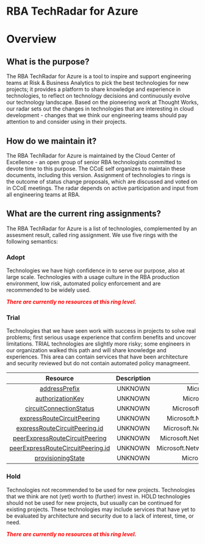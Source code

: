 
RBA TechRadar for Azure
=======================

# Overview

## What is the purpose?


The RBA TechRadar for Azure is a tool to inspire and support engineering teams at Risk & Business Analytics to pick the best technologies for new projects; it provides a platform to share knowledge and experience in technologies, to reflect on technology decisions and continuously evolve our technology landscape.  Based on the pioneering work at Thought Works, our radar sets out the changes in technologies that are interesting in cloud development - changes that we think our engineering teams should pay attention to and consider using in their projects.
## How do we maintain it?


The RBA TechRadar for Azure is maintained by the Cloud Center of Excellence - an open group of senior RBA technologists committed to devote time to this purpose.  The CCoE self organizes to maintain these documents, including this version.  Assignment of technologies to rings is the outcome of status change proposals, which are discussed and voted on in CCoE meetings.  The radar depends on active participation and input from all engineering teams at RBA.
## What are the current ring assignments?


The RBA TechRadar for Azure is a list of technologies, complemented by an assesment result, called ring assignment.  We use five rings with the following semantics:
### Adopt


Technologies we have high confidence in to serve our purpose, also at large scale.  Technologies with a usage culture in the RBA production environment, low risk, automated policy enforcement and are recommended to be widely used.  
  
***<font color="red"> There are currently no resources at this ring level. </font>***
### Trial


Technologies that we have seen work with success in projects to solve real problems;  first serious usage experience that confirm benefits and uncover limitations.  TRIAL technologies are slightly more risky; some engineers in our organization walked this path and will share knowledge and experiences.  This area can contain services that have been architecture and security reviewed but do not contain automated policy managmeent.  

|Resource|Description|Path|Status|
| :---: | :---: | :---: | :---: |
|[addressPrefix](https://github.com/openrba/python-azure-techradar/blob/master/Microsoft.Network/expressRouteCircuits/peerings/connections/addressPrefix/README.md)|UNKNOWN|Microsoft.Network/expressRouteCircuits/peerings/connections/addressPrefix|TRIAL|
|[authorizationKey](https://github.com/openrba/python-azure-techradar/blob/master/Microsoft.Network/expressRouteCircuits/peerings/connections/authorizationKey/README.md)|UNKNOWN|Microsoft.Network/expressRouteCircuits/peerings/connections/authorizationKey|TRIAL|
|[circuitConnectionStatus](https://github.com/openrba/python-azure-techradar/blob/master/Microsoft.Network/expressRouteCircuits/peerings/connections/circuitConnectionStatus/README.md)|UNKNOWN|Microsoft.Network/expressRouteCircuits/peerings/connections/circuitConnectionStatus|TRIAL|
|[expressRouteCircuitPeering](https://github.com/openrba/python-azure-techradar/blob/master/Microsoft.Network/expressRouteCircuits/peerings/connections/expressRouteCircuitPeering/README.md)|UNKNOWN|Microsoft.Network/expressRouteCircuits/peerings/connections/expressRouteCircuitPeering|TRIAL|
|[expressRouteCircuitPeering.id](https://github.com/openrba/python-azure-techradar/blob/master/Microsoft.Network/expressRouteCircuits/peerings/connections/expressRouteCircuitPeering.id/README.md)|UNKNOWN|Microsoft.Network/expressRouteCircuits/peerings/connections/expressRouteCircuitPeering.id|TRIAL|
|[peerExpressRouteCircuitPeering](https://github.com/openrba/python-azure-techradar/blob/master/Microsoft.Network/expressRouteCircuits/peerings/connections/peerExpressRouteCircuitPeering/README.md)|UNKNOWN|Microsoft.Network/expressRouteCircuits/peerings/connections/peerExpressRouteCircuitPeering|TRIAL|
|[peerExpressRouteCircuitPeering.id](https://github.com/openrba/python-azure-techradar/blob/master/Microsoft.Network/expressRouteCircuits/peerings/connections/peerExpressRouteCircuitPeering.id/README.md)|UNKNOWN|Microsoft.Network/expressRouteCircuits/peerings/connections/peerExpressRouteCircuitPeering.id|TRIAL|
|[provisioningState](https://github.com/openrba/python-azure-techradar/blob/master/Microsoft.Network/expressRouteCircuits/peerings/connections/provisioningState/README.md)|UNKNOWN|Microsoft.Network/expressRouteCircuits/peerings/connections/provisioningState|TRIAL|

### Hold


Technologies not recommended to be used for new projects. Technologies that we think are not (yet) worth to (further) invest in.  HOLD technologies should not be used for new projects, but usually can be continued for existing projects.  These technologies may include services that have yet to be evaluated by architecture and security due to a lack of interest, time, or need.  
  
***<font color="red"> There are currently no resources at this ring level. </font>***
